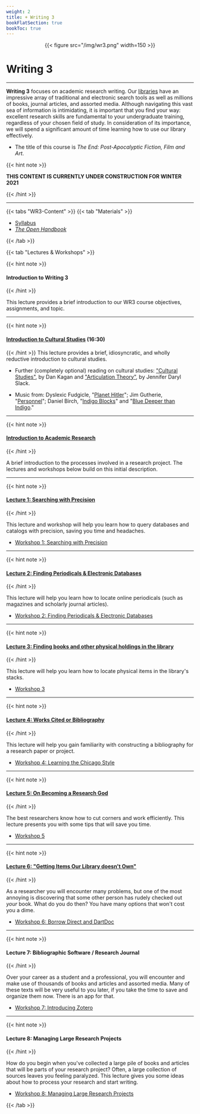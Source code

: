 ```yaml
---
weight: 2
title: + Writing 3
bookFlatSection: true
bookToc: true
---
```



<div style="text-align:center">{{< figure src="/img/wr3.png" width=150 >}}</div>



# Writing 3

---

**Writing 3** focuses on academic research writing. Our [libraries](https://library.dartmouth.edu) have an impressive array of traditional and electronic search tools as well as millions of books, journal articles, and assorted media. Although navigating this vast sea of information is intimidating, it is important that you find your way: excellent research skills are fundamental to your undergraduate training, regardless of your chosen field of study. In consideration of its importance, we will spend a significant amount of time learning how to use our library effectively. 

- The title of this course is *The End: Post-Apocalyptic Fiction, Film and Art*.

{{< hint note >}} 

[<i class="fas fa-circle"></i>](https://www.youtube.com/watch?v=9OhIdDNtSv0) **THIS CONTENT IS CURRENTLY UNDER CONSTRUCTION FOR WINTER 2021**

{{< /hint >}}


---

{{< tabs "WR3-Content" >}}
{{< tab "Materials" >}} 


- [Syllabus](/courses/writing-3/syllabus/)
- [*The Open Handbook*](/resources/open-handbook/)

 {{< /tab >}}


{{< tab "Lectures & Workshops" >}} 

{{< hint note >}} 
####  <i class="fas fa-video"></i>  **Introduction to Writing 3**
{{< /hint >}} 

This lecture provides a brief introduction to our WR3 course objectives, assignments, and topic.


---

{{< hint note >}} 
####  <i class="fas fa-microphone-alt"></i>  [**Introduction to Cultural Studies**](https://drive.google.com/file/d/1ySXGHf4Qgqki0BVb-L7fJMgeJDyEnPxi/view?usp=sharing) (16:30)
{{< /hint >}} 
This lecture provides a brief, idiosyncratic, and wholly reductive introduction to cultural studies.

- Further (completely optional) reading on cultural studies: <i class="fa fa-download"></i></i> ["Cultural Studies"](https://onlinelibrary-wiley-com.dartmouth.idm.oclc.org/share/YUNNR7IREVKNIMWIGVT8?target=10.1002/9781118766804.wbiect225), by Dan Kagan and <i class="fa fa-download"></i></i> ["Articulation Theory"](https://onlinelibrary-wiley-com.dartmouth.idm.oclc.org/share/G5R4EMRCTMF8WU5EFPYT?target=10.1002/9781118766804.wbiect177), by Jennifer Daryl Slack.

- Music from: [<i class="fas fa-music"></i>]() Dyslexic Fudgicle, "[Planet Hitler](https://freemusicarchive.org/music/Dyslexic_Fudgicle/Impossible_Doors/Dyslexic_Fudgicle_-_Impossible_Doors_-_05_Planet_Hitler)"; [<i class="fas fa-music"></i>]() Jim Gutherie, "[Personnel](https://jimguthrie.bandcamp.com/track/personnel)"; [<i class="fas fa-music"></i>]() Daniel Birch, "[Indigo Blocks](https://freemusicarchive.org/music/Daniel_Birch/indigo/daniel-birch-indigo-blocks)" and "[Blue Deeper than Indigo](https://freemusicarchive.org/music/Daniel_Birch/indigo/daniel-birch-blue-deeper-than-indigo)." 
 
---

{{< hint note >}} 
#### <i class="fas fa-file"></i>  [**Introduction to Academic Research**](/courses/workshops/academic-research-intro) 
{{< /hint >}} 
  
A brief introduction to the processes involved in a research project. The lectures and workshops below build on this initial description.
    
---

{{< hint note >}} 
####  <i class="fas fa-video"></i> [**Lecture 1: Searching with Precision**](/courses/workshops/search-with-precision/)
{{< /hint >}} 

This lecture and workshop will help you learn how to query databases and catalogs with precision, saving you time and headaches. 

- <i class="fa fa-wrench"></i> [Workshop 1: Searching with Precision](/courses/workshops/search-with-precision/)


---

{{< hint note >}} 
####  <i class="fas fa-file"></i>   [**Lecture 2: Finding Periodicals & Electronic Databases**](/courses/workshops/find-periodicals)
{{< /hint >}} 


This lecture will help you learn how to locate online periodicals (such as magazines and scholarly journal articles).

- <i class="fa fa-wrench"></i> [Workshop 2: Finding Periodicals & Electronic Databases](/courses/workshops/find-periodicals)

---

{{< hint note >}} 
####  <i class="fas fa-file"></i>   [**Lecture 3: Finding books and other physical holdings in the library**](/courses/workshops/locate-books)
{{< /hint >}} 

This lecture will help you learn how to locate physical items in the library's stacks.

- <i class="fa fa-wrench"></i> [Workshop 3](/courses/workshops/locate-books)

---

{{< hint note >}} 
####  <i class="fas fa-file"></i>  [**Lecture 4: Works Cited or Bibliography**](/courses/workshops/bibliography/)
{{< /hint >}} 



This lecture will help you gain familiarity with constructing a bibliography for a research paper or project.

- <i class="fa fa-wrench"></i> [Workshop 4: Learning the Chicago Style](/courses/workshops/bibliography/)


---

{{< hint note >}} 
####  <i class="fas fa-file"></i>  [**Lecture 5: On Becoming a Research God** ](/courses/workshops/cutting-corners/)
{{< /hint >}} 


The best researchers know how to cut corners and work efficiently. This lecture presents you with some tips that will save you time.

- <i class="fa fa-wrench"></i> [Workshop 5](/courses/workshops/cutting-corners/)


---

{{< hint note >}} 
####  <i class="fas fa-file"></i> [**Lecture 6: "Getting Items Our Library doesn't Own"**](/courses/workshops/inter-library-loan)
{{< /hint >}} 


As a researcher you will encounter many problems, but one of the most annoying is discovering that some other person has rudely checked out *your* book. What do you do then? You have many options that won't cost you a dime.

- <i class="fa fa-wrench"></i> [Workshop 6: Borrow Direct and DartDoc](/courses/workshops/inter-library-loan)



---

{{< hint note >}} 
####  <i class="fas fa-video"></i>  **Lecture 7: Bibliographic Software / Research Journal**
{{< /hint >}} 

Over your career as a student and a professional, you will encounter and make use of thousands of books and articles and assorted media. Many of these texts will be very useful to you later, if you take the time to save and organize them now. There is an app for that. 

- <i class="fa fa-wrench"></i> [Workshop 7: Introducing Zotero](/courses/workshops/bibliographic-management)


---

{{< hint note >}} 
####  <i class="fas fa-video"></i>  **Lecture 8: Managing Large Research Projects**
{{< /hint >}} 

How do you begin when you've collected a large pile of books and articles that will be parts of your research project? Often, a large collection of sources leaves you feeling paralyzed. This lecture gives you some ideas about how to process your research and start writing.

- <i class="fa fa-wrench"></i> [Workshop 8: Managing Large Research Projects]()


{{< /tab >}}








